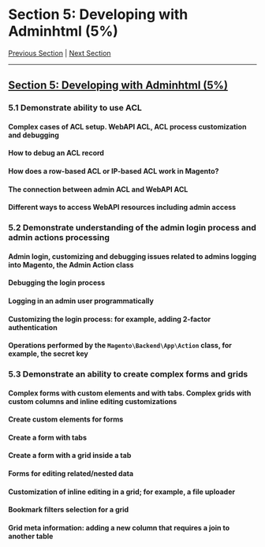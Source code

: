 # Section 5: Developing with Adminhtml (5%)

[Previous Section](./4.md) | [Next Section](./6.md)

-----


## [Section 5: Developing with Adminhtml (5%)](./5.md)

### **5.1**  Demonstrate ability to use ACL

#### **Complex cases of ACL setup. WebAPI ACL, ACL process customization and debugging**

#### **How to debug an ACL record**

#### **How does a row-based ACL or IP-based ACL work in Magento?**

#### **The connection between admin ACL and WebAPI ACL**

#### **Different ways to access WebAPI resources including admin access**

### **5.2**  Demonstrate understanding of the admin login process and admin actions processing

#### **Admin login, customizing and debugging issues related to admins logging into Magento, the Admin Action class**

#### **Debugging the login process**

#### **Logging in an admin user programmatically**

#### **Customizing the login process: for example, adding 2-factor authentication**

#### **Operations performed by the `Magento\Backend\App\Action` class, for example, the secret key**

### **5.3**  Demonstrate an ability to create complex forms and grids

#### **Complex forms with custom elements and with tabs. Complex grids with custom columns and inline editing customizations**

#### **Create custom elements for forms**

#### **Create a form with tabs**

#### **Create a form with a grid inside a tab**

#### **Forms for editing related/nested data**

#### **Customization of inline editing in a grid; for example, a file uploader**

#### **Bookmark filters selection for a grid**

#### **Grid meta information: adding a new column that requires a join to another table**


